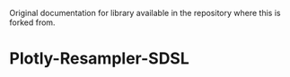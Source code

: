 Original documentation for library available in the repository where this is forked from.

# Plotly-Resampler-SDSL

